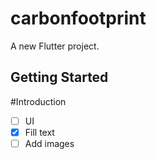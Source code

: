 # carbonfootprint

A new Flutter project.

## Getting Started

#Introduction
   - [ ] UI
   - [x] Fill text
   - [ ] Add images